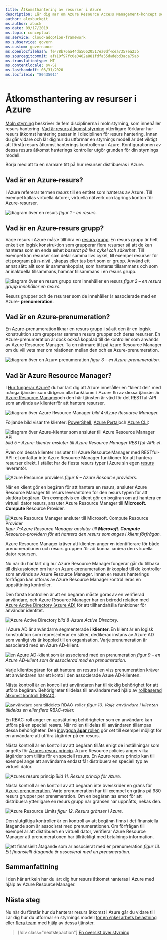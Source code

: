 ```yaml
---
title: Åtkomsthantering av resurser i Azure
description: Lär dig mer om Azure Resource Access Management-koncept som Azure Resource Manager, prenumerationer, resurs grupper och resurser.
author: alexbuckgit
ms.author: abuck
ms.date: 09/17/2019
ms.topic: conceptual
ms.service: cloud-adoption-framework
ms.subservice: govern
ms.custom: governance
ms.openlocfilehash: fe478b76aa44da56620517ea0df4cea7357ea23b
ms.sourcegitcommit: afe10f97fc0e0402a881fdfa55dadebd3aca75ab
ms.translationtype: MT
ms.contentlocale: sv-SE
ms.lasthandoff: 03/31/2020
ms.locfileid: "80435011"
---
```

# <a name="resource-access-management-in-azure"></a>Åtkomsthantering av resurser i Azure

[Moln styrning](../index.md) beskriver de fem disciplinerna i moln styrning, som innehåller resurs hantering. [Vad är resurs åtkomst styrning](./index.md) ytterligare förklarar hur resurs åtkomst hantering passar in i disciplinen för resurs hantering. Innan du går vidare och lär dig hur du utformar en styrnings modell är det viktigt att förstå resurs åtkomst hanterings kontrollerna i Azure. Konfigurationen av dessa resurs åtkomst hanterings kontroller utgör grunden för din styrnings modell.

Börja med att ta en närmare titt på hur resurser distribueras i Azure.

<!-- markdownlint-disable MD026 -->

## <a name="what-is-an-azure-resource"></a>Vad är en Azure-resurs?

I Azure refererar termen _resurs_ till en entitet som hanteras av Azure. Till exempel kallas virtuella datorer, virtuella nätverk och lagrings konton för Azure-resurser.

![diagram över en resurs](../../_images/govern/design/governance-1-9.png)
*figur 1 – en resurs.*

## <a name="what-is-an-azure-resource-group"></a>Vad är en Azure-resurs grupp?

Varje resurs i Azure måste tillhöra en [resurs grupp](https://docs.microsoft.com/azure/azure-resource-manager/resource-group-overview#resource-groups). En resurs grupp är helt enkelt en logisk konstruktion som grupperar flera resurser så att de kan hanteras som en enda enhet _baserat på livs cykel och säkerhet_. Till exempel kan resurser som delar samma livs cykel, till exempel resurser för ett [program på n-nivå](https://docs.microsoft.com/azure/architecture/guide/architecture-styles/n-tier) , skapas eller tas bort som en grupp. Använd ett annat sätt: allt som är sammankopplat, som hanteras tillsammans och som är inaktuella tillsammans, hamnar tillsammans i en resurs grupp.

![diagram över en resurs grupp som innehåller en resurs](../../_images/govern/design/governance-1-10.png)
*figur 2 – en resurs grupp innehåller en resurs.*

Resurs grupper och de resurser som de innehåller är associerade med en Azure- **prenumeration**.

## <a name="what-is-an-azure-subscription"></a>Vad är en Azure-prenumeration?

En Azure-prenumeration liknar en resurs grupp i så att den är en logisk konstruktion som grupperar samman resurs grupper och deras resurser. En Azure-prenumeration är dock också kopplad till de kontroller som används av Azure Resource Manager. Ta en närmare titt på Azure Resource Manager om du vill veta mer om relationen mellan den och en Azure-prenumeration.

![diagram över en Azure-prenumeration](../../_images/govern/design/governance-1-11.png)
*figur 3 – en Azure-prenumeration.*

## <a name="what-is-azure-resource-manager"></a>Vad är Azure Resource Manager?

I [Hur fungerar Azure?](../../getting-started/what-is-azure.md) du har lärt dig att Azure innehåller en "klient del" med många tjänster som dirigerar alla funktioner i Azure. En av dessa tjänster är [Azure Resource Manager](https://docs.microsoft.com/azure/azure-resource-manager)och den här tjänsten är värd för det RESTful-API som används av klienter för att hantera resurser.

![diagram över Azure Resource Manager](../../_images/govern/design/governance-1-12.png)
*bild 4-Azure Resource Manager.*

Följande bild visar tre klienter: [PowerShell](https://docs.microsoft.com/powershell/azure/overview), [Azure Portal](https://portal.azure.com)och [Azure CLI](https://docs.microsoft.com/cli/azure):

![diagram över Azure-klienter som ansluter till Azure Resource Manager API](../../_images/govern/design/governance-1-13.png)
*bild 5 – Azure-klienter ansluter till Azure Resource Manager RESTful-API: et.*

Även om dessa klienter ansluter till Azure Resource Manager med RESTful-API: et omfattar inte Azure Resource Manager funktioner för att hantera resurser direkt. I stället har de flesta resurs typer i Azure sin egen [resurs leverantör](https://docs.microsoft.com/azure/azure-resource-manager/resource-group-overview#terminology).

![Azure Resource providers](../../_images/govern/design/governance-1-14.png)
*figur 6 – Azure Resource providers.*

När en klient gör en begäran för att hantera en resurs, ansluter Azure Resource Manager till resurs leverantören för den resurs typen för att slutföra begäran. Om exempelvis en klient gör en begäran om att hantera en virtuell dator resurs, ansluter Azure Resource Manager till **Microsoft. Compute** Resource Provider.

![Azure Resource Manager ansluter till Microsoft. Compute Resource Provider](../../_images/govern/design/governance-1-15.png)
*figur 7-Azure Resource Manager ansluter till **Microsoft. Compute** Resource-providern för att hantera den resurs som anges i klient förfrågan.*

Azure Resource Manager kräver att klienten anger en identifierare för både prenumerationen och resurs gruppen för att kunna hantera den virtuella dator resursen.

Nu när du har lärt dig hur Azure Resource Manager fungerar går du tillbaka till diskussionen om hur en Azure-prenumeration är kopplad till de kontroller som används av Azure Resource Manager. Innan en resurs hanterings förfrågan kan utföras av Azure Resource Manager kontrol leras en uppsättning kontroller.

Den första kontrollen är att en begäran måste göras av en verifierad användare, och Azure Resource Manager har en betrodd relation med [Azure Active Directory (Azure AD)](https://docs.microsoft.com/azure/active-directory) för att tillhandahålla funktioner för användar identitet.

![Azure Active Directory](../../_images/govern/design/governance-1-16.png)
*bild 8-Azure Active Directory.*

I Azure AD är användarna segmenterade i **klienter**. En klient är en logisk konstruktion som representerar en säker, dedikerad instans av Azure AD som vanligt vis är kopplad till en organisation. Varje prenumeration är associerad med en Azure AD-klient.

![en Azure AD-klient som är associerad med en prenumeration](../../_images/govern/design/governance-1-17.png)
*figur 9 – en Azure AD-klient som är associerad med en prenumeration.*

Varje klientbegäran för att hantera en resurs i en viss prenumeration kräver att användaren har ett konto i den associerade Azure AD-klienten.

Nästa kontroll är en kontroll att användaren har tillräcklig behörighet för att utföra begäran. Behörigheter tilldelas till användare med hjälp av [rollbaserad åtkomst kontroll (RBAC)](https://docs.microsoft.com/azure/role-based-access-control).

![användare som tilldelats RBAC-roller](../../_images/govern/design/governance-1-18.png)
*figur 10. Varje användare i klienten tilldelas en eller flera RBAC-roller.*

En RBAC-roll anger en uppsättning behörigheter som en användare kan utföra på en speciell resurs. När rollen tilldelas till användaren tillämpas dessa behörigheter. Den [inbyggda **ägar** rollen](https://docs.microsoft.com/azure/role-based-access-control/built-in-roles#owner) gör det till exempel möjligt för en användare att utföra åtgärder på en resurs.

Nästa kontroll är en kontroll av att begäran tillåts enligt de inställningar som angetts för [Azures resurs princip](https://docs.microsoft.com/azure/governance/policy). Azure Resource policies anger vilka åtgärder som tillåts för en speciell resurs. En Azure-resurs princip kan till exempel ange att användarna endast får distribuera en speciell typ av virtuell dator.

![Azures resurs princip](../../_images/govern/design/governance-1-19.png)
*Bild 11. Resurs princip för Azure.*

Nästa kontroll är en kontroll av att begäran inte överskrider en gräns för [Azure-prenumeration](https://docs.microsoft.com/azure/azure-subscription-service-limits). Varje prenumeration har till exempel en gräns på 980 resurs grupper per prenumeration. Om en begäran tas emot för att distribuera ytterligare en resurs grupp när gränsen har uppnåtts, nekas den.

![Azure Resource Limits](../../_images/govern/design/governance-1-20.png)
*figur 12. Resurs gränser i Azure.*

Den slutgiltiga kontrollen är en kontroll av att begäran finns i det finansiella åtagande som är associerat med prenumerationen. Om förfrågan till exempel är att distribuera en virtuell dator, verifierar Azure Resource Manager att prenumerationen har tillräckligt med betalnings information.

![ett finansiellt åtagande som är associerat med en prenumeration](../../_images/govern/design/governance-1-21.png)
*figur 13. Ett finansiellt åtagande är associerat med en prenumeration.*

## <a name="summary"></a>Sammanfattning

I den här artikeln har du lärt dig hur resurs åtkomst hanteras i Azure med hjälp av Azure Resource Manager.

## <a name="next-steps"></a>Nästa steg

Nu när du förstår hur du hanterar resurs åtkomst i Azure går du vidare till Lär dig hur du utformar en styrnings modell [för en enkel arbets belastning](./governance-simple-workload.md) eller [flera team](./governance-multiple-teams.md) med hjälp av dessa tjänster.

> [!div class="nextstepaction"]
> [En översikt över styrning](../index.md)
